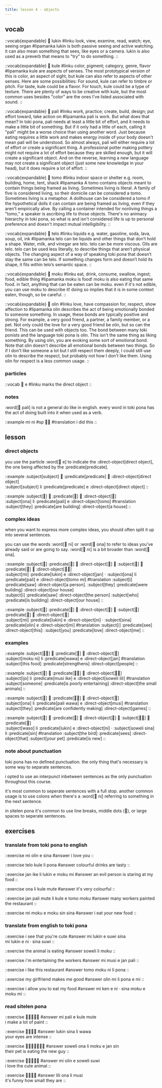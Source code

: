 ```yaml
---
title: lesson 4 - objects
---
```


## vocab
::vocab{expandable}
󱤮 lukin
#linku
look, view, examine, read, watch; eye, seeing organ
#lipamanka
lukin is both passive seeing and active watching. it can also mean something that sees, like eyes or a camera. lukin is also used as a preverb that means to "try" to do something.
::

::vocab{expandable}
󱤞 kule
#linku
color, pigment; category, genre, flavor
#lipamanka
kule are aspects of senses. The most prototypical version of this is color, an aspect of sight, but kule can also refer to aspects of other senses. Here are some possibilities: For sound, kule can refer to timbre or pitch. For taste, kule could be a flavor. For touch, kule could be a type of texture. There are plenty of ways to be creative with kule, but the most common uses besides "color" are the ones I've listed associated with sound.
::

::vocab{expandable}
󱥉 pali
#linku
work, practice; create, build, design; put effort toward, take action on
#lipamanka
pali is work. But what does that mean? In toki pona, pali needs at least a little bit of effort, and it needs to make a little bit of something. But if it only had a little of each, calling it "pali" might be a worse choice than using another word. Just because eating requires a little work and makes energy inside of your body doesn't mean pali will be understood. So almost always, pali will either require a lot of effort or create a significant thing. A professional potter making pottery might not require a lot of effort because they are skilled enough, but it will create a significant object. And on the reverse, learning a new language may not create a significant object (just some new knowledge in your head), but it does require a lot of effort.
::

::vocab{expandable}
󱥭 tomo
#linku
indoor space or shelter e.g. room, building, home, tent, shack
#lipamanka
A tomo contains objects meant to contain things being framed as living. Sometimes living is literal. A family of five is considered living, so their domicile can be considered a tomo. Sometimes living is a metaphor. A dollhouse can be considered a tomo if the hypothetical dolls it can contain are being framed as living, even if they aren't empirically alive. By calling a container intended for nonliving things a "tomo," a speaker is ascribing life to those objects. There's no animacy hierarchy in toki pona, so what is and isn't considered life is up to personal preference and doesn't impact mutual intelligibility.
::

::vocab{expandable}
󱥪 telo
#linku
liquids e.g. water, gasoline, soda, lava, soup, oil, ink
#lipamanka
telo can be liquids and other things that don’t hold a shape. Water, milk, and vinegar are telo. telo can be more viscous. Oils are telo. telo can be used less literally, to describe things that aren’t physical objects. The changing aspect of a way of speaking toki pona that doesn’t stay the same can be telo. If something changes form and doesn’t hold its shape, it fits within telo’s semantic space.
::

::vocab{expandable}
󱤶 moku
#linku
eat, drink, consume, swallow, ingest; food, edible thing
#lipamanka
moku is food! moku is also eating that same food. in fact, anything that can be eaten can be moku. even if it's not edible, you can use moku to describe it! doing so implies that it is in some context eaten, though, so be careful.
::

::vocab{expandable}
󱥅 olin
#linku
love, have compassion for, respect, show affection to
#lipamanka
olin describes the act of being emotionally bonded to someone something. In usage, these bonds are typically positive and strong. For example, a very good friend, a partner, a family member, or a pet. Not only could the love for a very good friend be olin, but so can the friend. This can be used with objects too. The bond between many toki ponists and the language toki pona is olin. This isn't the same thing as liking something. By using olin, you are evoking some sort of emotional bond. Note that olin doesn't describe all emotional bonds between two things. So if I don't like someone a lot but I still respect them deeply, I could still use olin to describe the respect, but probably not how I don't like them. Using olin for respect is a less common usage.
::

### particles
::vocab
󱤉 e
#linku
marks the direct object
::

### notes
:word[󱥉 pali] is not a general do like in english. every word in toki pona has the act of doing built into it when used as a verb.

::example
mi ni
#sp
󱤴󱥁
#translation
i did this
::

## lesson
### direct objects
you use the particle :word[󱤉 e] to indicate the :direct-object[direct object], the one being affected by the :predicate[predicate].


::example
:subject[subject] 󱤧 :predicate[predicate] 󱤉 :direct-object[direct object] \
:subject[subject] li :predicate[predicate] e :direct-object[direct object]
::

::example
:subject[󱥆] 󱤧 :predicate[󱥉] 󱤉 :direct-object[󱥭] \
:subject[ona] li :predicate[pali] e :direct-object[tomo]
#translation
:subject[they] :predicate[are building] :direct-object[a house]
::

### complex ideas
when you want to express more complex ideas, you should often split it up into several sentences.

you can use the words :word[󱥁 ni] or :word[󱥆 ona] to refer to ideas you've already said or are going to say. :word[󱥁 ni] is a bit broader than :word[󱥆 ona].

::example
:subject[󱤴] :predicate[󱤮] 󱤉 :direct-object[󱤑] 󱦜 :subject[󱥆] 󱤧 :predicate[󱥉] 󱤉 :direct-object[󱥭󱤴] \
:subject[mi] :predicate[lukin] e :direct-object[jan] · :subject[ona] li :predicate[pali] e :direct-object[tomo mi]
#translation
:subject[i] :predicate[saw] :direct-object[a person]. :subject[they] :predicate[were building] :direct-object[our house] \
:subject[i] :predicate[saw] :direct-object[the person] :subject[who] :predicate[is building] :direct-object[our house]
::

::example
:subject[󱤴] :predicate[󱤮] 󱤉 :direct-object[󱥁] 󱦜 :subject[󱥞] :predicate[󱥅] 󱤉 :direct-object[󱤴] \
:subject[mi] :predicate[lukin] e :direct-object[ni] · :subject[sina] :predicate[olin] e :direct-object[mi]
#translation
:subject[i] :predicate[see] :direct-object[this]: :subject[you] :predicate[love] :direct-object[me]
::

### examples
::example
:subject[󱤶󱥁] 󱤧 :predicate[󱥵] 󱤉 :direct-object[󱤑] \
:subject[moku ni] li :predicate[wawa] e :direct-object[jan]
#translation
:subject[this food] :predicate[strengthens] :direct-object[people]
::

::example
:subject[󱤌] 󱤧 :predicate[󱤻󱤍] 󱤉 :direct-object[󱥢󱤨] \
:subject[ijo] li :predicate[musi ike] e :direct-object[soweli lili]
#translation
:subject[someone] :predicate[is poorly entertaining] :direct-object[the small animals]
::

::example
:subject[󱥆] 󱤧 :predicate[󱥉󱥵] 󱤉 :direct-object[󱤻] \
:subject[ona] li :predicate[pali wawa] e :direct-object[musi]
#translation
:subject[they] :predicate[are confidently making] :direct-object[games]
::

::example
:subject[󱥴] 󱤧 :predicate[󱤮] 󱤉 :direct-object[󱥁] 󱦜 :subject[󱥢󱥞] 󱤧 :predicate[󱥝] \
:subject[waso] li :predicate[lukin] e :direct-object[ni] · :subject[soweli sina] li :predicate[sin]
#translation
:subject[the bird] :predicate[sees] :direct-object[that] :subject[your pet] :predicate[is new]
::

### note about punctuation
toki pona has no defined punctuation. the only thing that's necessary is some way to separate sentences.

i opted to use an interpunct inbetween sentences as the only punctuation throughout this course.

it's most common to seperate sentences with a full stop. another common usage is to use colons when there's a :word[󱥁 ni] referring to something in the next sentence.

in sitelen pona it's common to use line breaks, middle dots (󱦜), or large spaces to seperate sentences.

## exercises
### translate from toki pona to english
::exercise
mi olin e sina
#answer
i love you
::

::exercise
telo kule li pona
#answer
colourful drinks are tasty
::

::exercise
jan ike li lukin e moku mi
#answer
an evil person is staring at my food
::

::exercise
ona li kule mute
#answer
it's very colourful
::

::exercise
jan pali mute li kule e tomo moku
#answer
many workers painted the restaurant
::

::exercise
mi moku e moku sin sina
#answer
i eat your new food
::

### translate from english to toki pona
::exercise
i see that you're cute
#answer
mi lukin e suwi sina \
mi lukin e ni · sina suwi
::

::exercise
the animal is eating
#answer
soweli li moku
::

::exercise
i'm entertaining the workers
#answer
mi musi e jan pali
::

::exercise
i like this restaurant
#answer
tomo moku ni li pona
::

::exercise
my girlfriend makes me good
#answer
olin mi li pona e mi
::

::exercise
i allow you to eat my food
#answer
mi ken e ni · sina moku e moku mi
::

### read sitelen pona
::exercise
󱤴󱥉󱤉󱤞󱤼
#answer
mi pali e kule mute \
i make a lot of paint
::

::exercise
󱤮󱥞󱤧󱥵
#answer
lukin sina li wawa \
your eyes are intense
::

::exercise
󱥢󱥆󱤧󱤶󱤉󱤑󱥝
#answer
soweli ona li moku e jan sin \
their pet is eating the new guy
::

::exercise
󱤴󱥅󱤉󱥢󱥦
#answer
mi olin e soweli suwi \
i love the cute animal
::

::exercise
󱤨󱥆󱤧󱤻
#answer
lili ona li musi \
it's funny how small they are
::